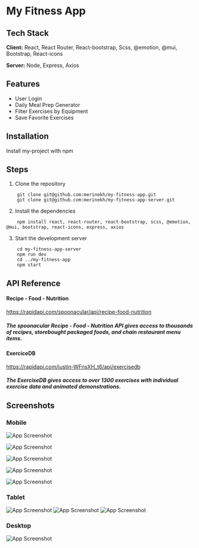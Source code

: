 
# My Fitness App



## Tech Stack

**Client:** React, React Router, React-bootstrap, Scss, @emotion, @mui, Bootstrap, React-icons

**Server:** Node, Express, Axios


## Features

- User Login
- Daily Meal Prep Generator
- Filter Exercises by Equipment
- Save Favorite Exercises


## Installation

Install my-project with npm
## Steps
1) Clone the repository

```
    git clone git@github.com:merinekh/my-fitness-app.git
    git clone git@github.com:merinekh/my-fitness-app-server.git
```
2) Install the dependencies
```
    npm install react, react-router, react-bootstrap, scss, @emotion, @mui, bootstrap, react-icons, express, axios

```
3) Start the development server
```
    cd my-fitness-app-server
    npm run dev
    cd ../my-fitness-app
    npm start
```

## API Reference

#### Recipe - Food - Nutrition
https://rapidapi.com/spoonacular/api/recipe-food-nutrition
##### The spoonacular Recipe - Food - Nutrition API gives access to thousands of recipes, storebought packaged foods, and chain restaurant menu items.



#### ExerciceDB
https://rapidapi.com/justin-WFnsXH_t6/api/exercisedb
##### The ExerciseDB gives access to over 1300 exercises with individual exercise data and animated demonstrations.





## Screenshots

### Mobile

![App Screenshot](https://github.com/merinekh/my-fitness-app/blob/develop/CapstoneImages/mobile-exercices.png)

![App Screenshot](https://github.com/merinekh/my-fitness-app/blob/develop/CapstoneImages/mobile-login.png)

![App Screenshot](https://github.com/merinekh/my-fitness-app/blob/develop/CapstoneImages/mobile-register.png)

![App Screenshot](https://github.com/merinekh/my-fitness-app/blob/develop/CapstoneImages/mobile-logedin.png)

![App Screenshot](https://github.com/merinekh/my-fitness-app/blob/develop/CapstoneImages/mobilesavedExercices.png)

### Tablet

![App Screenshot](https://github.com/merinekh/my-fitness-app/blob/develop/CapstoneImages/tablet-dashboard.png)
![App Screenshot](https://github.com/merinekh/my-fitness-app/blob/develop/CapstoneImages/tablet-exercices.png)
![App Screenshot](https://github.com/merinekh/my-fitness-app/blob/develop/CapstoneImages/tablet-savedExercices.png)

### Desktop

![App Screenshot](https://github.com/merinekh/my-fitness-app/blob/develop/CapstoneImages/desktop-savedExercices.png)


